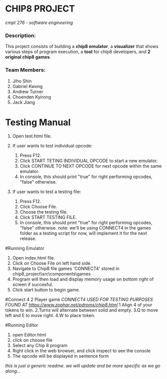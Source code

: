 # CHIP8 PROJECT
*cmpt 276 - software engineering*

### Description:
This project consists of building a **chip8 emulator**, a **visualizer** that shows various steps of program execution, a **tool** for chip8 developers, and **2 original chip8 games**.

### Team Members:
  1. Jiho Shin
  2. Gabriel Kwong
  3. Andrew Turner
  4. Choenden Kyirong
  5. Jack Jiang


# Testing Manual
1. Open test.html file.
2. If user wants to test individual opcode:
    1) Press F12.
    2) Click START TETING INDIVIDUAL OPCODE to start a new emulator.
    3) Click CONTINUE TO NEXT OPCODE for next opcode within the same emulator.
    4) In console, this should print "true" for right performing opcodes, "false" otherwise.

3. If user wants to test a testing file:
    1) Press F12.
    2) Click Choose File.
    3) Choose the testing file.
    4) Click START TESTING FILE.
    5) In console, this should print "true" for right performing opcodes, "false" otherwise.
    note: we'll be using CONNECT4 in the games folder as a testing script for now, will implement it for the next release.

#Running Emulator
1. Open index.html file.
2. Click on Choose File on left hand side.
3. Navigate to Chip8 file games 'CONNECT4' stored in chip8_project\src\components\games
4. Program will then load and display memory usage on bottom right of screen if succesful.
5. Click start button to begin game.

#Connect 4 2 Player game
 *CONNECT4 USED FOR TESTING PURPOSES FOUND AT https://www.zophar.net/pdroms/chip8.html*
 1.Align 4 of your tokens to win.
 2.Turns will alternate between solid and empty.
 3.Q to move left and E to move right.
 4.W to place token.

#Running Editor
1. open Editor.html
2. click on choose file
3. Select any Chip 8 program
4. Right click in the web browser, and click inspect to see the console
5. The opcode will be displayed in sentence form

*this is just a generic readme. we will update and be more specific as we go along...*
